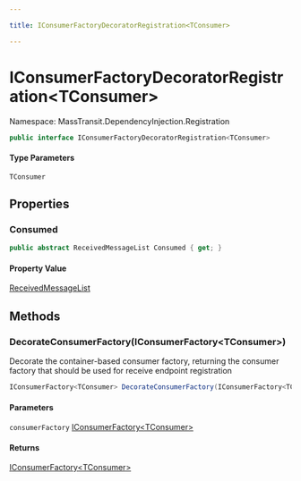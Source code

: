 ```yaml
---

title: IConsumerFactoryDecoratorRegistration<TConsumer>

---
```


# IConsumerFactoryDecoratorRegistration\<TConsumer\>

Namespace: MassTransit.DependencyInjection.Registration

```csharp
public interface IConsumerFactoryDecoratorRegistration<TConsumer>
```

#### Type Parameters

`TConsumer`<br/>

## Properties

### **Consumed**

```csharp
public abstract ReceivedMessageList Consumed { get; }
```

#### Property Value

[ReceivedMessageList](../masstransit-testing/receivedmessagelist)<br/>

## Methods

### **DecorateConsumerFactory(IConsumerFactory\<TConsumer\>)**

Decorate the container-based consumer factory, returning the consumer factory that should be
 used for receive endpoint registration

```csharp
IConsumerFactory<TConsumer> DecorateConsumerFactory(IConsumerFactory<TConsumer> consumerFactory)
```

#### Parameters

`consumerFactory` [IConsumerFactory\<TConsumer\>](../../masstransit-abstractions/masstransit/iconsumerfactory-1)<br/>

#### Returns

[IConsumerFactory\<TConsumer\>](../../masstransit-abstractions/masstransit/iconsumerfactory-1)<br/>
